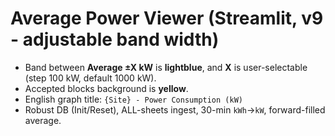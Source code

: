 
# Average Power Viewer (Streamlit, v9 - adjustable band width)

- Band between **Average ±X kW** is **lightblue**, and **X** is user-selectable (step 100 kW, default 1000 kW).
- Accepted blocks background is **yellow**.
- English graph title: `{Site} - Power Consumption (kW)`
- Robust DB (Init/Reset), ALL-sheets ingest, 30-min `kWh`→`kW`, forward-filled average.

